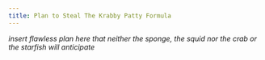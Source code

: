 ```yaml
---
title: Plan to Steal The Krabby Patty Formula
---
```


*insert flawless plan here that neither the sponge, the squid nor the crab or the starfish will anticipate*
